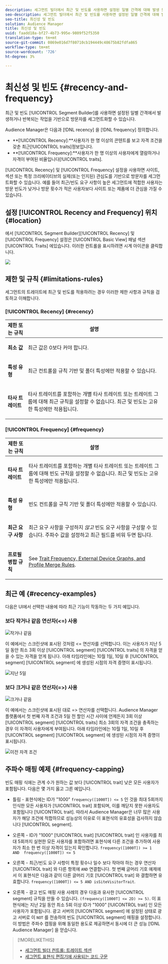 ```yaml
---
description: 세그먼트 빌더에서 최근 및 빈도를 사용하면 설정된 일별 간격에 대해 발생 또는 반복되는 작업을 기준으로 방문자를 세그먼트화할 수 있습니다.
seo-description: 세그먼트 빌더에서 최근 및 빈도를 사용하면 설정된 일별 간격에 대해 발생 또는 반복되는 작업을 기준으로 방문자를 세그먼트화할 수 있습니다.
seo-title: 최신성 및 빈도
solution: Audience Manager
title: 최신성 및 빈도
uuid: faadd18a-bf27-4b73-995e-9809f52f5350
translation-type: tm+mt
source-git-commit: 0869e016d7f80710cb194449c48675b82fdfa865
workflow-type: tm+mt
source-wordcount: '726'
ht-degree: 3%

---
```



# 최신성 및 빈도 {#recency-and-frequency}

최근 및 빈도 [!UICONTROL Segment Builder]를 사용하면 설정된 일별 간격에서 발생하거나 반복되는 작업을 기반으로 방문자를 세그먼트화할 수 있습니다.

Audience Manager은 다음과 [!DNL recency] 을 [!DNL frequency] 정의합니다.

* **[!UICONTROL Recency]:**사용자가 한 명 이상의 콘텐트를 보고 자격 조건을 갖춘 최근[!UICONTROL traits]정보입니다.
* **[!UICONTROL Frequency]:**사용자가 한 명 이상의 사용자에게 열람하거나 자격이 부여된 비율입니다[!UICONTROL traits].

[!UICONTROL Recency] 및 [!UICONTROL Frequency] 설정을 사용하면 사이트, 섹션 또는 특정 크리에이티브의 실제(또는 인지된) 관심도를 기반으로 방문자를 세그먼트화할 수 있습니다. 예를 들어 최근/빈도 요구 사항이 높은 세그먼트에 적합한 사용자는 방문 빈도가 낮거나 방문 횟수가 적은 사용자보다 사이트 또는 제품에 더 관심을 가질 수 있습니다.

## 설정 [!UICONTROL Recency and Frequency] 위치 {#location}

에서 [!UICONTROL Segment Builder][!UICONTROL Recency] 및 [!UICONTROL Frequency] 설정은 [!UICONTROL Basic View] 패널 섹션 [!UICONTROL Traits] 에있습니다. 이러한 컨트롤을 표시하려면 시계 아이콘을 클릭합니다.

![](assets/recency_frequency.png)

## 제한 및 규칙 {#limitations-rules}

세그먼트의 트레이트에 최근 및 빈도를 적용하려는 경우 이러한 제한 사항과 규칙을 검토하고 이해합니다.

### [!UICONTROL Recency] {#recency}

<table id="table_026064124C694D75B7A960457D50170B"> 
 <thead> 
  <tr> 
   <th colname="col1" class="entry"> 제한 또는 규칙 </th> 
   <th colname="col2" class="entry"> 설명 </th> 
  </tr> 
 </thead>
 <tbody> 
  <tr> 
   <td colname="col1"> <p> <b>최소 값</b> </p> </td> 
   <td colname="col2"> <p>최근 값은 0보다 커야 합니다. </p> </td> 
  </tr>
  <tr> 
   <td colname="col1"> <p> <b>특성 유형</b> </p> </td> 
   <td colname="col2"> <p>최근 컨트롤을 규칙 기반 및 폴더 특성에만 적용할 수 있습니다. </p> </td> 
  </tr> 
  <tr> 
   <td colname="col1"> <p> <b>타사 트레이트</b> </p> </td> 
   <td colname="col2"> <p>타사 트레이트를 포함하는 개별 타사 트레이트 또는 트레이트 그룹에 대해 최근 규칙을 설정할 수 없습니다. 최근 및 빈도는 고유한 특성에만 적용됩니다. </p> </td> 
  </tr> 
 </tbody> 
</table>

### [!UICONTROL Frequency] {#frequency}

<table id="table_EBD621D26C8B4D03933E8C0753C892A7"> 
 <thead> 
  <tr> 
   <th colname="col1" class="entry"> 제한 또는 규칙 </th> 
   <th colname="col2" class="entry"> 설명 </th> 
  </tr> 
 </thead>
 <tbody> 
  <tr> 
   <td colname="col1"> <p> <b>타사 트레이트</b> </p> </td> 
   <td colname="col2"> <p>타사 트레이트를 포함하는 개별 타사 트레이트 또는 트레이트 그룹에 대해 빈도 규칙을 설정할 수 없습니다. 최근 및 빈도는 고유한 특성에만 적용됩니다. </p> </td> 
  </tr> 
  <tr> 
   <td colname="col1"> <p> <b>특성 유형</b> </p> </td> 
   <td colname="col2"> <p>빈도 컨트롤을 규칙 기반 및 폴더 특성에만 적용할 수 있습니다. </p> </td> 
  </tr> 
  <tr> 
   <td colname="col1"> <p> <b>최근 요구 사항</b> </p> </td> 
   <td colname="col2"> <p>최근 요구 사항을 구성하지 <i>않고</i> 빈도 요구 사항을 구성할 수 있습니다. 주파수 값을 설정하고 최근 필드를 비워 두면 됩니다. </p> </td> 
  </tr> 
  <tr> 
   <td colname="col1"> <p><b>프로필 병합 규칙</b> </p> </td> 
   <td colname="col2"> <p>See <a href="../../faq/faq-profile-merge.md#trait-freq-device-rules"> Trait Frequency, External Device Graphs, and Profile Merge Rules</a>. </p> </td> 
  </tr> 
 </tbody> 
</table>

## 최근 예 {#recency-examples}

다음은 UI에서 선택한 내용에 따라 최근 기능이 작동하는 두 가지 예입니다.

### 보다 작거나 같음 연산자(&lt;=) 사용

![작거나 같음](assets/less-than-equal-to.png)

이 예에서는 스크린샷에 표시된 것처럼 &lt;= 연산자를 선택합니다. 이는 사용자가 지난 5일 동안 최소 3회 이상 [!UICONTROL segment] [!UICONTROL traits] 의 자격을 얻을 수 있는 자격을 얻게 됩니다. 아래 타임라인에는 10월 1일, 10일 후 [!UICONTROL segment] [!UICONTROL segment] 에 생성된 시점의 자격 증명이 표시됩니다.

![지난 5일](assets/last-5-days.png)

### 보다 크거나 같은 연산자(=>) 사용

![크거나 같음](assets/greater-than-equal-to.png)

이 예에서는 스크린샷에 표시된 대로 => 연산자를 선택합니다. Audience Manager 플랫폼에서 첫 번째 자격 조건과 5일 전 할인 시간 사이에 언제든지 3회 이상 [!UICONTROL segment] [!UICONTROL traits] 최소 3회의 자격 조건을 충족하는 경우 이 자격이 사용자에게 부여됩니다. 아래 타임라인에는 10월 1일, 10일 후 [!UICONTROL segment] [!UICONTROL segment] 에 생성된 시점의 자격 증명이 표시됩니다.

![이전 자격 조건](assets/earlier-qualification.png)


## 주파수 매핑 예제 {#frequency-capping}

빈도 매핑 식에는 관계 수가 원하는 값 보다 [!UICONTROL trait] 낮은 모든 사용자가 포함됩니다. 다음은 몇 가지 옳고 그른 예입니다.

* 틀림 - 표현식에는 ID가 &quot;1000&quot; `frequency([1000T]) <= 5` 인 것을 최대 5회까지 인식한 모든 사용자가 [!UICONTROL trait] 포함되며, 이를 깨닫지 못한 사용자도 포함됩니다 [!UICONTROL trait]. 따라서 Audience Manager은 너무 많은 사용자가 해당 조건에 적합하므로 성능상의 이유로 이 표현식의 유효성을 검사하지 않습니다 [!UICONTROL segment].

* 오른쪽 - ID가 &quot;1000&quot; [!UICONTROL trait] [!UICONTROL trait] 인 사용자를 최대 5회까지 실현한 모든 사용자를 포함하려면 표현식에 다른 조건을 추가하여 사용자가 최소 한 번 이상 자격이 있는지 확인합니다.  `frequency([1000T]) >= 1  AND  frequency([1000T]) <= 5`

* 오른쪽 - 최근/빈도 요구 사항이 특정 횟수나 일수 보다 작아야 하는 경우 연산자 [!UICONTROL trait] 와 다른 항목에 `AND` 연결합니다. 첫 번째 글머리 기호 예제에서 이 표현식은 다음과 같이 다른 글머리 기호 [!UICONTROL trait] 와 결합하면 유효합니다. `frequency([1000T]) <= 5 AND isSiteVisitorTrait`.

* 오른쪽 - 광고 빈도 매핑 사용 사례의 경우 다음과 유사한 [!UICONTROL segment] 규칙을 만들 수 있습니다. `(frequency([1000T] <= 2D) >= 5)`. 이 표현식에는 지난 2일 동안 최소 5회 이상 ID가 &quot;1000&quot; [!UICONTROL trait] 인 모든 사용자가 포함됩니다. 광고 서버의 [!UICONTROL segment] 에 설정된 상태로 광고 서버로 이 `NOT` 를 전송하여 빈도 [!UICONTROL segment] 매핑을 설정합니다. 이 방법은 주파수 캡핑을 위해 동일한 용도로 제공하면서 동시에 더 큰 성능 [!DNL Audience Manager] 을 얻습니다.

>[!MORELIKETHIS]
>
>* [세그먼트 빌더 컨트롤: 트레이트 섹션](../../features/segments/segment-builder.md#segment-builder-controls-traits)
>* [세그먼트 표현식 편집기에 사용되는 코드 구문](../../features/segments/segment-code-syntax.md)

